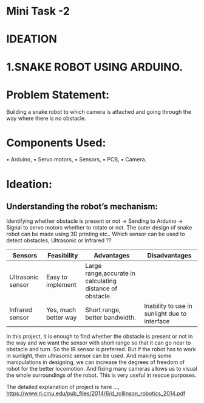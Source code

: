 # Mini Task -2
# IDEATION
# 1.SNAKE ROBOT USING ARDUINO.

# Problem Statement:
  Building a snake robot to which camera is attached and going through the way where there is no obstacle.
  
# Components Used:
  •	Arduino,
  •	Servo motors,
  •	Sensors,
  •	PCB,
  •	Camera.
# Ideation:
  ## Understanding the robot’s mechanism:
 Identifying whether obstacle is present or not -> Sending to Arduino -> Signal to servo motors                              whether to rotate or not.
The outer design of snake robot can be made using 3D printing etc..
Which sensor can be used to detect obstacles, Ultrasonic or Infrared ??

 
|  Sensors               |  Feasibility          |  Advantages                                               | Disadvantages      |
|------------------------|-----------------------|-----------------------------------------------------------|--------------------|
|    Ultrasonic sensor   | Easy to implement     |  Large range,accurate in calculating distance of obstacle.|                    |                 
|    Infrared sensor     |  Yes, much better way |  Short range, better bandwidth.                           | Inability to use in sunlight due to interface  |


In this project, it is enough to find whether the obstacle is present or not in the way and we want the sensor with short range so that it can go near to obstacle and turn. So the IR sensor is preferred. But if the robot has to work in sunlight, then ultrasonic sensor can be used. And making some manipulations in designing, we can increase the degrees of freedom of robot for the better locomotion. And fixing many cameras allows us to visual the whole surroundings of the robot. This is very useful in rescue purposes.

The detailed explanation of project is here …,
https://www.ri.cmu.edu/pub_files/2014/6/d_rollinson_robotics_2014.pdf
